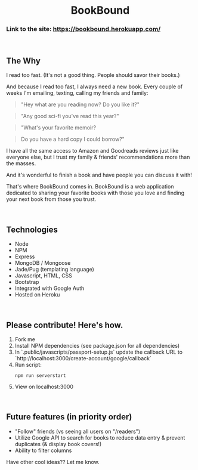 <h1 align="center">BookBound</h1>

### Link to the site: https://bookbound.herokuapp.com/

<br>

## The Why

I read too fast. (It's not a good thing. People should savor their books.)

And because I read too fast, I always need a new book. Every couple of weeks I'm emailing, texting, calling my friends and family:

> "Hey what are you reading now? Do you like it?"

> "Any good sci-fi you've read this year?"

> "What's your favorite memoir?

> Do you have a hard copy I could borrow?"

I have all the same access to Amazon and Goodreads reviews just like everyone else, but I trust my family & friends' recommendations more than the masses.

And it's wonderful to finish a book and have people you can discuss it with!

That's where BookBound comes in. BookBound is a web application dedicated to sharing your favorite books with those you love and finding your next book from those you trust.

<br>

## Technologies

<ul>
  <li>Node</li>
  <li>NPM</li>
  <li>Express</li>
  <li>MongoDB / Mongoose</li>
  <li>Jade/Pug (templating language)</li>
  <li>Javascript, HTML, CSS</li>
  <li>Bootstrap</li>
  <li>Integrated with Google Auth</li>
  <li>Hosted on Heroku</li> 
</ul>

<br>

## Please contribute! Here's how.

<ol>
<li>Fork me</li>

<li>Install NPM dependencies (see package.json for all dependencies)</li>

<li>In `.public/javascripts/passport-setup.js` update the callback URL to `http://localhost:3000/create-account/google/callback`</li>

<li>Run script:</li>

```
npm run serverstart
```

<li>View on localhost:3000</li>
</ol>

<br>

## Future features (in priority order)

<ul>
 <li>"Follow" friends (vs seeing all users on "/readers")</li>
 <li>Utilize Google API to search for books to reduce data entry & prevent duplicates (& display book covers!)</li>
  <li>Ability to filter columns</li>
</ul>

Have other cool ideas?? Let me know.
